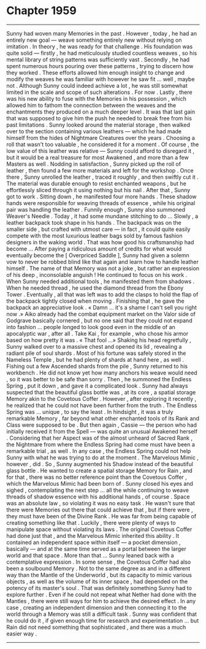 
# Chapter 1959


---

Sunny had woven many Memories in the past . However , today , he had an entirely new goal — weave something entirely new without relying on imitation .
In theory , he was ready for that challenge . His foundation was quite solid — firstly , he had meticulously studied countless weaves , so his mental library of string patterns was sufficiently vast . Secondly , he had spent numerous hours pouring over these patterns , trying to discern how they worked .
These efforts allowed him enough insight to change and modify the weaves he was familiar with however he saw fit … well , maybe not . Although Sunny could indeed achieve a lot , he was still somewhat limited in the scale and scope of such alterations .
For now .
Lastly , there was his new ability to fuse with the Memories in his possession , which allowed him to fathom the connection between the weaves and the enchantments they produced on a much deeper level .
It was that last gain that was supposed to give him the push he needed to break free from his past limitations .
Sunny looked around the material storage , then walked over to the section containing various leathers — which he had made himself from the hides of Nightmare Creatures over the years .
Choosing a roll that wasn't too valuable , he considered it for a moment . Of course , the low value of this leather was relative — Sunny could afford to disregard it , but it would be a real treasure for most Awakened , and more than a few Masters as well .
Nodding in satisfaction , Sunny picked up the roll of leather , then found a few more materials and left for the workshop . Once there , Sunny unrolled the leather , traced it roughly , and then swiftly cut it . The material was durable enough to resist enchanted weapons , but he effortlessly sliced through it using nothing but his nail .
After that , Sunny got to work .
Sitting down , he manifested four more hands . These shadow hands were responsible for weaving threads of essence , while his original pair was handling the leather .
Funnily enough , Sunny also summoned Weaver's Needle . Today , it had some mundane stitching to do …
Slowly , a leather backpack took shape in his hands . The backpack was on the smaller side , but crafted with utmost care — in fact , it could quite easily compete with the most luxurious leather bags sold by famous fashion designers in the waking world . That was how good his craftsmanship had become …
After paying a ridiculous amount of credits for what would eventually become the [ Overpriced Saddle ], Sunny had given a solemn vow to never be robbed blind like that again and learn how to handle leather himself . The name of that Memory was not a joke , but rather an expression of his deep , inconsolable anguish !
He continued to focus on his work . When Sunny needed additional tools , he manifested them from shadows . When he needed thread , he used the diamond thread from the Ebony Tower . Eventually , all that was left was to add the clasps to hold the flap of the backpack tightly closed when moving .
Finishing that , he gave the backpack an appreciative look .
« Damn … it's a shame I can't sell you right now .»
Aiko already had the combat equipment market
on the Valor side of Godgrave basically cornered , but no one said that they could not expand into fashion … people longed to look good even in the middle of an apocalyptic war , after all . Take Kai , for example , who chose his armor based on how pretty it was .
« That fool …»
Shaking his head regretfully , Sunny walked over to a massive chest and opened its lid , revealing a radiant pile of soul shards . Most of his fortune was safely stored in the Nameless Temple , but he had plenty of shards at hand here , as well .
Fishing out a few Ascended shards from the pile , Sunny returned to his workbench . He did not know yet how many anchors his weave would need , so it was better to be safe than sorry .
Then , he summoned the Endless Spring , put it down , and gave it a complicated look .
Sunny had always suspected that the beautiful glass bottle was , at its core , a spatial storage Memory akin to the Covetous Coffer . However , after exploring it recently , he realized that he could not have been further from the truth .
The Endless Spring was … unique , to say the least . In hindsight , it was a truly remarkable Memory , far beyond what other enchanted tools of its Rank and Class were supposed to be . But then again , Cassie — the person who had initially received it from the Spell — was quite an unusual Awakened herself .
Considering that her Aspect was of the almost unheard of Sacred Rank , the Nightmare from where the Endless Spring had come must have been a remarkable trial , as well .
In any case , the Endless Spring could not help Sunny with what he was trying to do at the moment .
The Marvelous Mimic , however , did .
So , Sunny augmented his Shadow instead of the beautiful glass bottle .
He wanted to create a spatial storage Memory for Rain , and for that , there was no better reference point than the Covetous Coffer , which the Marvelous Mimic had been born of .
Sunny closed his eyes and sighed , contemplating the next step … all the while continuing to weave threads of shadow essence with his additional hands , of course .
Space was an absolute law , so violating it was no easy task . He wasn't sure that there were Memories out there that could achieve that , but if there were , they must have been of the Divine Rank . He was far from being capable of creating something like that .
Luckily , there were plenty of ways to manipulate space without violating its laws .
The original Covetous Coffer had done just that , and the Marvelous Mimic inherited this ability . It contained an independent space within itself — a pocket dimension , basically — and at the same time served as a portal between the larger world and that space . More than that …
Sunny leaned back with a contemplative expression .
In some sense , the Covetous Coffer had also been a soulbound Memory . Not to the same degree as and in a different way than the Mantle of the Underworld , but its capacity to mimic various objects , as well as the volume of its inner space , had depended on the potency of its master's soul .
That was definitely something Sunny had to explore further . Even if he could not repeat what Nether had done with the Mantles , there were still ways for him to achieve the desired effect .
In any case , creating an independent dimension and then connecting it to the world through a Memory was still a difficult task . Sunny was confident that he could do it , if given enough time for research and experimentation … but Rain did not need something that sophisticated , and there was a much easier way .

---

